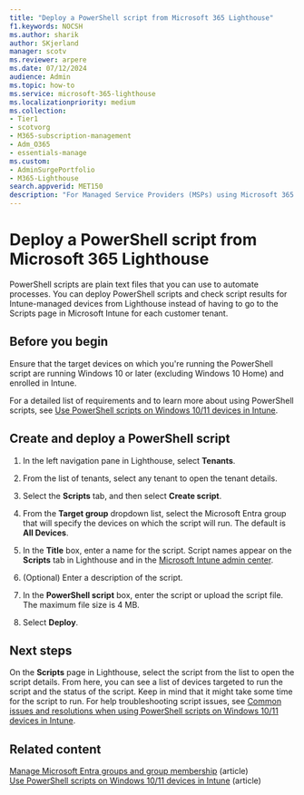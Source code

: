 ```yaml
---
title: "Deploy a PowerShell script from Microsoft 365 Lighthouse"
f1.keywords: NOCSH
ms.author: sharik
author: SKjerland
manager: scotv
ms.reviewer: arpere
ms.date: 07/12/2024
audience: Admin
ms.topic: how-to
ms.service: microsoft-365-lighthouse
ms.localizationpriority: medium
ms.collection:
- Tier1
- scotvorg
- M365-subscription-management
- Adm_O365
- essentials-manage
ms.custom:
- AdminSurgePortfolio
- M365-Lighthouse
search.appverid: MET150
description: "For Managed Service Providers (MSPs) using Microsoft 365 Lighthouse, learn how to deploy a PowerShell script from Lighthouse."
---
```


# Deploy a PowerShell script from Microsoft 365 Lighthouse

PowerShell scripts are plain text files that you can use to automate processes. You can deploy PowerShell scripts and check script results for Intune-managed devices from Lighthouse instead of having to go to the Scripts page in Microsoft Intune for each customer tenant.

## Before you begin

Ensure that the target devices on which you're running the PowerShell script are running Windows 10 or later (excluding Windows 10 Home) and enrolled in Intune.

For a detailed list of requirements and to learn more about using PowerShell scripts, see [Use PowerShell scripts on Windows 10/11 devices in Intune](/mem/intune/apps/intune-management-extension).

## Create and deploy a PowerShell script

1. In the left navigation pane in Lighthouse, select **Tenants**.

2. From the list of tenants, select any tenant to open the tenant details.
 
3. Select the **Scripts** tab, and then select **Create script**.

4. From the **Target group** dropdown list, select the Microsoft Entra group that will specify the devices on which the script will run. The default is **All Devices**.

5. In the **Title** box, enter a name for the script. Script names appear on the **Scripts** tab in Lighthouse and in the <a href="https://go.microsoft.com/fwlink/p/?linkid=2109431" target="_blank">Microsoft Intune admin center</a>. 

6. (Optional) Enter a description of the script. 

7. In the **PowerShell script** box, enter the script or upload the script file. The maximum file size is 4 MB.

8. Select **Deploy**.
 
## Next steps

On the **Scripts** page in Lighthouse, select the script from the list to open the script details. From here, you can see a list of devices targeted to run the script and the status of the script. Keep in mind that it might take some time for the script to run. For help troubleshooting script issues, see [Common issues and resolutions when using PowerShell scripts on Windows 10/11 devices in Intune](/mem/intune/apps/intune-management-extension).

## Related content

[Manage Microsoft Entra groups and group membership](/entra/fundamentals/how-to-manage-groups) (article)\
[Use PowerShell scripts on Windows 10/11 devices in Intune](/mem/intune/apps/intune-management-extension) (article)